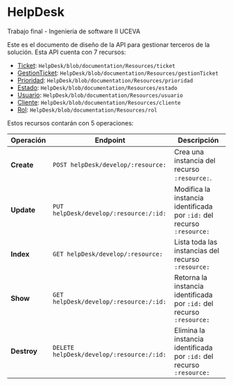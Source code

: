 # HelpDesk
Trabajo final - Ingeniería de software II UCEVA

Este es el documento de diseño de la API para gestionar terceros de la solución. Esta API cuenta con 7 recursos:

* [Ticket](Resources/ticket.md): `HelpDesk/blob/documentation/Resources/ticket` 
* [GestionTicket](gestionTicket.md): `HelpDesk/blob/documentation/Resources/gestionTicket`
* [Prioridad](prioridad.md): `HelpDesk/blob/documentation/Resources/prioridad`
* [Estado](estado.md): `HelpDesk/blob/documentation/Resources/estado`
* [Usuario](usuario.md): `HelpDesk/blob/documentation/Resources/usuario`
* [Cliente](cliente.md): `HelpDesk/blob/documentation/Resources/cliente`
* [Rol](rol.md): `HelpDesk/blob/documentation/Resources/rol`


Estos recursos contarán con 5 operaciones:

| Operación             | Endpoint                                                            | Descripción                                                            |
| --------------------- | ------------------------------------------------------------------- | ---------------------------------------------------------------------- |
| __Create__            | `POST helpDesk/develop/:resource:`                                       | Crea una instancia del recurso `:resource:`.                           |
| __Update__            | `PUT helpDesk/develop/:resource:/:id:`                                   | Modifica la instancia identificada por `:id:` del recurso `:resource:` |
| __Index__             | `GET helpDesk/develop/:resource:`                                        | Lista toda las instancias del recurso `:resource:`                     |
| __Show__              | `GET helpDesk/develop/:resource:/:id:`                                   | Retorna la instancia identificada por `:id:` del recurso `:resource:`  |
| __Destroy__           | `DELETE helpDesk/develop/:resource:/:id:`                                | Elimina la instancia identificada por `:id:` del recurso `:resource:`  |
